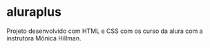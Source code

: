 # aluraplus
Projeto desenvolvido com HTML e CSS com os curso da alura com a instrutora Mônica Hillman.
